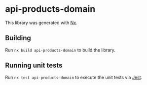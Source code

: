 # api-products-domain

This library was generated with [Nx](https://nx.dev).

## Building

Run `nx build api-products-domain` to build the library.

## Running unit tests

Run `nx test api-products-domain` to execute the unit tests via [Jest](https://jestjs.io).
